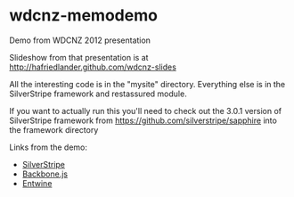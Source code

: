 wdcnz-memodemo
==============

Demo from WDCNZ 2012 presentation

Slideshow from that presentation is at http://hafriedlander.github.com/wdcnz-slides

All the interesting code is in the "mysite" directory. Everything else is in the SilverStripe framework
and restassured module.

If you want to actually run this you'll need to check out the 3.0.1 version of SilverStripe framework
from https://github.com/silverstripe/sapphire into the framework directory

Links from the demo:

- [SilverStripe](http://silverstripe.org)
- [Backbone.js](http://backbonejs.org)
- [Entwine](https://github.com/hafriedlander/jquery.entwine)
